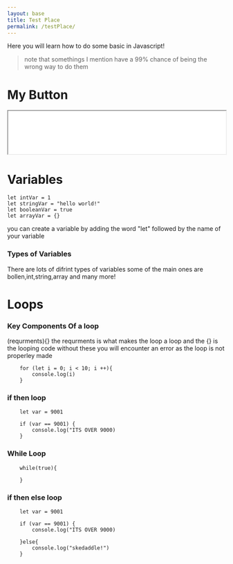 ```yaml
---
layout: base
title: Test Place
permalink: /testPlace/
---
```

Here you will learn how to do some basic in Javascript!
> note that somethings I mention have a 99% chance of being the wrong way to do them 



# My Button

<iframe src="{{ site.baseurl }}/assets/html/calculater.html" width="100%" height="100px"></iframe>

<script src="{{ site.baseurl }}/assets/js/testPlace.js"></script>

# Variables

 ```
 let intVar = 1
 let stringVar = "hello world!"
 let booleanVar = true
 let arrayVar = {}
```
you can create a variable by adding the word "let" followed by the name of your variable

### Types of Variables
There are lots of difrint types of variables some of the main ones are bollen,int,string,array and many more!

# Loops
### Key Components Of a loop
(requrments){} the requrments is what makes the loop a loop and the {} is the looping code without these you will encounter an error as the loop is not properley made
```
    for (let i = 0; i < 10; i ++){
        console.log(i)
    }
```
### if then loop
```
    let var = 9001

    if (var == 9001) {
        console.log("ITS OVER 9000)
    }

```
### While Loop

```
    while(true){

    }
```
### if then else loop

```
    let var = 9001

    if (var == 9001) {
        console.log("ITS OVER 9000)

    }else{
        console.log("skedaddle!")
    }
```